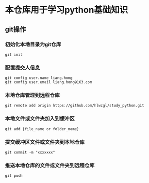 # 本仓库用于学习python基础知识

## git操作
### 初始化本地目录为git仓库
    git init
### 配置提交人信息
    git config user.name liang.hong
    git config user.email liang.hong@163.com
### 本地仓库管理到远程仓库
    git remote add origin https://github.com/hlwzgl/study_python.git
### 本地文件或文件夹加入到缓冲区
    git add {file_name or folder_name}
### 提交缓冲区文件或文件夹到本地仓库
    git commit -m "xxxxxxx"
### 推送本地仓库的文件或文件夹到远程仓库
    git push
